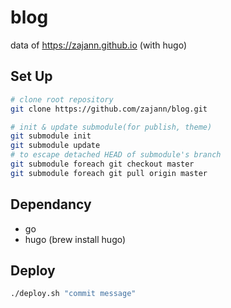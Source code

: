 # blog

data of https://zajann.github.io (with hugo)

## Set Up
```bash
# clone root repository
git clone https://github.com/zajann/blog.git

# init & update submodule(for publish, theme)
git submodule init
git submodule update
# to escape detached HEAD of submodule's branch
git submodule foreach git checkout master 
git submodule foreach git pull origin master 
```

## Dependancy
- go
- hugo (brew install hugo)

## Deploy
```bash
./deploy.sh "commit message"
```
